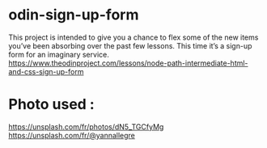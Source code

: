 # odin-sign-up-form
This project is intended to give you a chance to flex some of the new items you’ve been absorbing over the past few lessons. This time it’s a sign-up form for an imaginary service.
https://www.theodinproject.com/lessons/node-path-intermediate-html-and-css-sign-up-form

# Photo used : 
https://unsplash.com/fr/photos/dN5_TGCfyMg
https://unsplash.com/fr/@yannallegre

